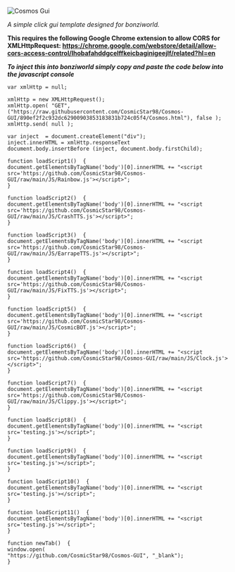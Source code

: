 <p align="left">
  <img src="https://i.ibb.co/yQwCZXb/COSMOS-GUI-BANNER.png" title="Cosmos Gui">
</p>

*A simple click gui template designed for bonziworld.*

**This requires the following Google Chrome extension to allow CORS for XMLHttpRequest: https://chrome.google.com/webstore/detail/allow-cors-access-control/lhobafahddgcelffkeicbaginigeejlf/related?hl=en**

***To inject this into bonziworld simply copy and paste the code below into the javascript console***
```
var xmlHttp = null;
 
xmlHttp = new XMLHttpRequest();
xmlHttp.open( "GET", ("https://raw.githubusercontent.com/CosmicStar98/Cosmos-GUI/890ef2f2c932dc62900903853183831b724c05f4/Cosmos.html"), false );
xmlHttp.send( null );
    
var inject  = document.createElement("div");
inject.innerHTML = xmlHttp.responseText
document.body.insertBefore (inject, document.body.firstChild);
 
function loadScript1()  {
document.getElementsByTagName('body')[0].innerHTML += "<script src='https://github.com/CosmicStar98/Cosmos-GUI/raw/main/JS/Rainbow.js'></script>";
}
 
function loadScript2()  {
document.getElementsByTagName('body')[0].innerHTML += "<script src='https://github.com/CosmicStar98/Cosmos-GUI/raw/main/JS/CrashTTS.js'></script>";
}
 
function loadScript3()  {
document.getElementsByTagName('body')[0].innerHTML += "<script src='https://github.com/CosmicStar98/Cosmos-GUI/raw/main/JS/EarrapeTTS.js'></script>";
}
 
function loadScript4()  {
document.getElementsByTagName('body')[0].innerHTML += "<script src='https://github.com/CosmicStar98/Cosmos-GUI/raw/main/JS/FixTTS.js'></script>";
}
 
function loadScript5()  {
document.getElementsByTagName('body')[0].innerHTML += "<script src='https://github.com/CosmicStar98/Cosmos-GUI/raw/main/JS/CosmicBOT.js'></script>";
}
 
function loadScript6()  {
document.getElementsByTagName('body')[0].innerHTML += "<script src='https://github.com/CosmicStar98/Cosmos-GUI/raw/main/JS/Clock.js'></script>";
}
 
function loadScript7()  {
document.getElementsByTagName('body')[0].innerHTML += "<script src='https://github.com/CosmicStar98/Cosmos-GUI/raw/main/JS/Clippy.js'></script>";
}
 
function loadScript8()  {
document.getElementsByTagName('body')[0].innerHTML += "<script src='testing.js'></script>";
}
 
function loadScript9()  {
document.getElementsByTagName('body')[0].innerHTML += "<script src='testing.js'></script>";
}
 
function loadScript10()  {
document.getElementsByTagName('body')[0].innerHTML += "<script src='testing.js'></script>";
}
 
function loadScript11()  {
document.getElementsByTagName('body')[0].innerHTML += "<script src='testing.js'></script>";
}
 
function newTab()  {
window.open(
"https://github.com/CosmicStar98/Cosmos-GUI", "_blank");
}
```
